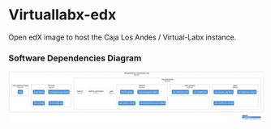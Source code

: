 # Virtuallabx-edx

Open edX image to host the Caja Los Andes / Virtual-Labx instance.

### Software Dependencies Diagram

![Edx virtuallabx component diagram](diagrams/diagram.svg)
